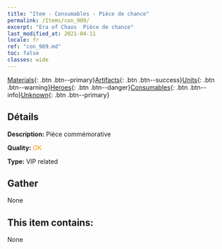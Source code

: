 ```yaml
---
title: "Item - Consumables - Pièce de chance"
permalink: /Items/con_909/
excerpt: "Era of Chaos  Pièce de chance"
last_modified_at: 2021-04-11
locale: fr
ref: "con_909.md"
toc: false
classes: wide
---
```

 [Materials](/fr/Items/){: .btn .btn--primary}[Artifacts](/fr/Items/Artifacts/){: .btn .btn--success}[Units](/fr/Items/Units/){: .btn .btn--warning}[Heroes](/fr/Items/Heroes/){: .btn .btn--danger}[Consumables](/fr/Items/Consumables/){: .btn .btn--info}[Unknown](/fr/Items/Unknown/){: .btn .btn--primary}

## Détails
 **Description:** Pièce commémorative

 **Quality:** <span style="color: #FF8C00">OK</span>

 **Type:** VIP related

## Gather

  None

## This item contains:

  None

